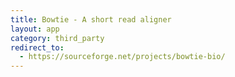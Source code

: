 ```yaml
---
title: Bowtie - A short read aligner
layout: app
category: third_party
redirect_to:
  - https://sourceforge.net/projects/bowtie-bio/
---
```

